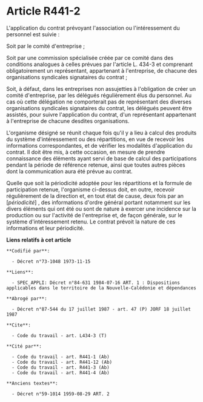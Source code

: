 # Article R441-2

L'application du contrat prévoyant l'association ou l'intéressement du personnel est suivie :

Soit par le comité d'entreprise ;

Soit par une commission spécialisée créée par ce comité dans des conditions analogues à celles prévues par l'article L. 434-3
et comprenant obligatoirement un représentant, appartenant à l'entreprise, de chacune des organisations syndicales
signataires du contrat ;

Soit, à défaut, dans les entreprises non assujetties à l'obligation de créer un comité d'entreprise, par les délégués
régulièrement élus du personnel. Au cas où cette délégation ne comporterait pas de représentant des diverses organisations
syndicales signataires du contrat, les délégués peuvent être assistés, pour suivre l'application du contrat, d'un
représentant appartenant à l'entreprise de chacune desdites organisations.

L'organisme désigné se réunit chaque fois qu'il y a lieu à calcul des produits du système d'intéressement ou des
répartitions, en vue de recevoir les informations correspondantes, et de vérifier les modalités d'application du contrat. Il
doit être mis, à cette occasion, en mesure de prendre connaissance des éléments ayant servi de base de calcul des
participations pendant la période de référence retenue, ainsi que toutes autres pièces dont la communication aura été prévue
au contrat.

Quelle que soit la périodicité adoptée pour les répartitions et la formule de participation retenue, l'organisme ci-dessus
doit, en outre, recevoir régulièrement de la direction et, en tout état de cause, deux fois par an [*périodicité*] , des
informations d'ordre général portant notamment sur les divers éléments qui ont été ou sont de nature à exercer une incidence
sur la production ou sur l'activité de l'entreprise et, de façon générale, sur le système d'intéressement retenu. Le contrat
prévoit la nature de ces informations et leur périodicité.

**Liens relatifs à cet article**

	**Codifié par**:

	  - Décret n°73-1048 1973-11-15

	**Liens**:

	  - SPEC_APPLI: Décret n°84-631 1984-07-16 ART. 1 : Dispositions applicables dans le territoire de la Nouvelle-Calédonie et dépendances

	**Abrogé par**:

	  - Décret n°87-544 du 17 juillet 1987 - art. 47 (P) JORF 18 juillet 1987

	**Cite**:

	  - Code du travail - art. L434-3 (T)

	**Cité par**:

	  - Code du travail - art. R441-1 (Ab)
	  - Code du travail - art. R441-12 (Ab)
	  - Code du travail - art. R441-3 (Ab)
	  - Code du travail - art. R441-4 (Ab)

	**Anciens textes**:

	  - Décret n°59-1014 1959-08-29 ART. 2
